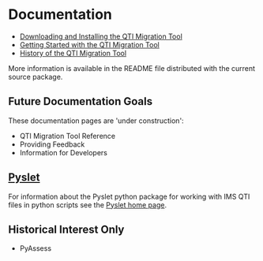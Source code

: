 # Documentation #

  * [Downloading and Installing the QTI Migration Tool](QTIMigInstall.md)
  * [Getting Started with the QTI Migration Tool](MigGettingStarted.md)
  * [History of the QTI Migration Tool](MigHistory.md)

More information is available in the README file distributed with the current source package.

## Future Documentation Goals ##

These documentation pages are 'under construction':

  * QTI Migration Tool Reference
  * Providing Feedback
  * Information for Developers

## [Pyslet](PysletHome.md) ##

For information about the Pyslet python package for working with IMS QTI files in python scripts see the [Pyslet home page](PysletHome.md).

## Historical Interest Only ##

  * PyAssess